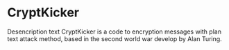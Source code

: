 # CryptKicker
Desencription text
CryptKicker is a code to encryption messages with plan text attack method, based in the second world war develop by Alan Turing.
